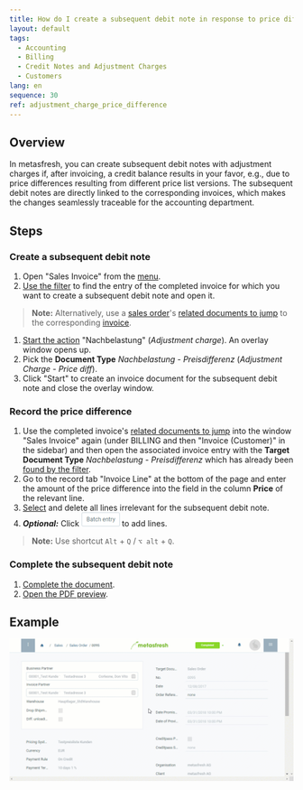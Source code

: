 ```yaml
---
title: How do I create a subsequent debit note in response to price differences after invoicing?
layout: default
tags:
  - Accounting
  - Billing
  - Credit Notes and Adjustment Charges
  - Customers
lang: en
sequence: 30
ref: adjustment_charge_price_difference
---
```


## Overview
In metasfresh, you can create subsequent debit notes with adjustment charges if, after invoicing, a credit balance results in your favor, e.g., due to price differences resulting from different price list versions. The subsequent debit notes are directly linked to the corresponding invoices, which makes the changes seamlessly traceable for the accounting department.

## Steps

### Create a subsequent debit note
1. Open "Sales Invoice" from the [menu](Menu).
1. [Use the filter](Filtering_function) to find the entry of the completed invoice for which you want to create a subsequent debit note and open it.
 >**Note:** Alternatively, use a [sales order](SalesOrder_recording)'s [related documents to jump](JumptoviaSidebar) to the corresponding [invoice](Invoice_SalesOrder).

1. [Start the action](StartAction#actions-menu) "Nachbelastung" (*Adjustment charge*). An overlay window opens up.
1. Pick the **Document Type** *Nachbelastung - Preisdifferenz* (*Adjustment Charge - Price diff*).
1. Click "Start" to create an invoice document for the subsequent debit note and close the overlay window.

### Record the price difference
1. Use the completed invoice's [related documents to jump](JumptoviaSidebar) into the window "Sales Invoice" again (under BILLING and then "Invoice (Customer)" in the sidebar) and then open the associated invoice entry with the **Target Document Type** *Nachbelastung - Preisdifferenz* which has already been [found by the filter](Filtering_function).
1. Go to the record tab "Invoice Line" at the bottom of the page and enter the amount of the price difference into the field in the column **Price** of the relevant line.
1. [Select](RecordSelection) and delete all lines irrelevant for the subsequent debit note.
1. ***Optional:*** Click !["Batch entry"](assets/Batch_Entry_Button.png) to add lines.
 >**Note:** Use shortcut `Alt` + `Q` / `⌥ alt` + `Q`.

### Complete the subsequent debit note
1. [Complete the document](DocumentProcessingComplete).
1. [Open the PDF preview](PrintPreview).

## Example
<kbd><img src="assets/Adjustment_charge_price_difference.gif" alt="GIF: How to create a subsequent debit note in response to price differences after invoicing"></kbd>

